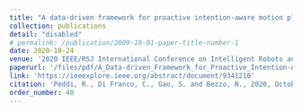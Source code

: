 ```yaml
---
title: "A data-driven framework for proactive intention-aware motion planning of a robot in a human environment"
collection: publications
detail: "disabled"
# permalink: /publication/2009-10-01-paper-title-number-1
date: 2020-10-24
venue: '2020 IEEE/RSJ International Conference on Intelligent Robots and Systems (IROS)'
paperurl: '/files/pdf/A_Data-driven_Framework_for_Proactive_Intention-Aware_Motion_Planning_of_a_Robot_in_a_Human_Environment.pdf'
link: 'https://ieeexplore.ieee.org/abstract/document/9341210'
citation: 'Peddi, R., Di Franco, C., Gao, S. and Bezzo, N., 2020, October. A data-driven framework for proactive intention-aware motion planning of a robot in a human environment. In 2020 IEEE/RSJ International Conference on Intelligent Robots and Systems (IROS) (pp. 5738-5744). IEEE.'
order_number: 40
---
```

